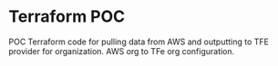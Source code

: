 # Terraform POC

POC Terraform code for pulling data from AWS and outputting to TFE provider for organization.
AWS org to TFe org configuration.
